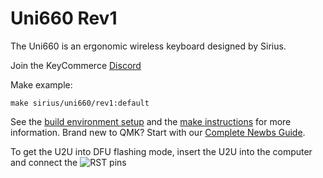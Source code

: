 # Uni660 Rev1

The Uni660 is an ergonomic wireless keyboard designed by Sirius.

Join the KeyCommerce [Discord](https://discord.gg/GJ8bdM)

Make example:

```
make sirius/uni660/rev1:default
```

See the [build environment setup](https://docs.qmk.fm/#/getting_started_build_tools) and the [make instructions](https://docs.qmk.fm/#/getting_started_make_guide) for more information. Brand new to QMK? Start with our [Complete Newbs Guide](https://docs.qmk.fm/#/newbs).

To get the U2U into DFU flashing mode, insert the U2U into the computer and connect the ![RST pins](https://i.imgur.com/IlKKXWB.png)
